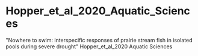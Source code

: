 # Hopper_et_al_2020_Aquatic_Sciences
"Nowhere to swim: interspecific responses of prairie stream fish in isolated pools during severe drought" Hopper_et_al_2020 Aquatic Sciences
